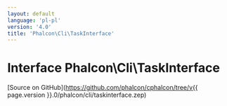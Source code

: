 ```yaml
---
layout: default
language: 'pl-pl'
version: '4.0'
title: 'Phalcon\Cli\TaskInterface'
---
```

# Interface **Phalcon\Cli\TaskInterface**

[Source on GitHub](https://github.com/phalcon/cphalcon/tree/v{{ page.version }}.0/phalcon/cli/taskinterface.zep)